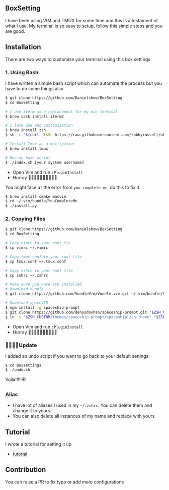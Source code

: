 ## BoxSetting
I have been using VIM and TMUX for some time and this is a testament of what I use. My terminal is so easy to setup, follow this simple steps and you are good.

## Installation
There are two ways to customize your terminal using this box settings

### 1. Using Bash
I have written a simple bash script which can automate the process but you have to do some things also

```bash
$ git clone https://github.com/Danielshow/BoxSetting
$ cd BoxSetting

# I use iterm as a replacement for my mac terminal
$ brew cask install iterm2

# I love ZSH and customization
$ brew install zsh
$ sh -c "$(curl -fsSL https://raw.githubusercontent.com/robbyrussell/oh-my-zsh/master/tools/install.sh)"

# Install Tmux as a multiplexer
$ brew install tmux

# Run my bash script
$ ./index.sh [your system username]
```
- Open Vim and run `:PluginInstall`
- Hurray 🎉🎉🎉🎉🎉🎉🎉🎉🎉🎉

You might face a little error from `you-complete-me`, do this to fix it.
```bash
$ brew install cmake macvim
$ cd ~/.vim/bundle/YouCompleteMe
$ ./install.py
```

### 2. Copying Files
```bash
$ git clone https://github.com/Danielshow/BoxSetting
$ cd BoxSetting

# Copy vimrc to your root fie
$ cp vimrc ~/.vimrc

# Copy tmux conf to your root file
$ cp tmux.conf ~/.tmux.conf

# Copy zshrc to your root file 
$ cp zshrc ~/.zshrc

# Make sure you have zsh installed
# Download Vundle
$ git clone https://github.com/VundleVim/Vundle.vim.git ~/.vim/bundle/Vundle.vim

# Download spaceVIM
$ npm install -g spaceship-prompt
$ git clone https://github.com/denysdovhan/spaceship-prompt.git "$ZSH_CUSTOM/themes/spaceship-prompt"
$ ln -s "$ZSH_CUSTOM/themes/spaceship-prompt/spaceship.zsh-theme" "$ZSH_CUSTOM/themes/spaceship.zsh-theme"
```
- Open Vim and run `:PluginInstall`
- Hurray 🎉🎉🎉🎉🎉🎉🎉🎉🎉🎉

### 🧘‍♂️🧘‍♂️Update
I added an undo script if you want to go back to your default settings
```shell
$ cd Boxsettings
$ ./undo.sh
```
Voila!!!!!🏵

### Alias
- I have lot of aliases I used in my `~/.zshrc`. You can delete them and change it to yours.
- You can also delete all instances of my name and replace with yours

## Tutorial
I wrote a tutorial for setting it up
- [tutorial](https://danielshow.dev/posts/setting-up-vim-tmux-iterm-and-oh-my-zsh-a-better-workflow/)


## Contribution
You can raise a PR to fix typo or add more configurations
